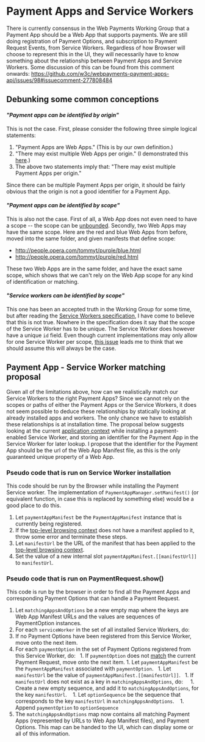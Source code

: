# Payment Apps and Service Workers

There is currently consensus in the Web Payments Working Group that a Payment App should be a Web App that supports payments. We are still doing registration of Payment Options, and subscription to Payment Request Events, from Service Workers. Regardless of how Browser will choose to represent this in the UI, they will necessarily have to know something about the relationship between Payment Apps and Service Workers. Some discussion of this can be found from this comment onwards: https://github.com/w3c/webpayments-payment-apps-api/issues/98#issuecomment-277808484


## Debunking some common conceptions

#### *"Payment apps can be identified by origin"*

This is not the case. First, please consider the following three simple logical statements:

1. "Payment Apps are Web Apps." (This is by our own definition.)
1. "There may exist multiple Web Apps per origin." (I demonstrated this [here](https://github.com/w3c/webpayments-payment-apps-api/issues/98#issuecomment-277808484).)
1. The above two statements imply that: "There may exist multiple Payment Apps per origin."

Since there can be multiple Payment Apps per origin, it should be fairly obvious that the origin is not a good identifier for a Payment App.


#### *"Payment apps can be identified by scope"*

This is also not the case. First of all, a Web App does not even need to have a scope -- the scope can be [unbounded](https://www.w3.org/TR/appmanifest/#dfn-unbounded). Secondly, two Web Apps may have the same scope. Here are the red and blue Web Apps from before, moved into the same folder, and given manifests that define scope:

* http://people.opera.com/tommyt/purple/blue.html
* http://people.opera.com/tommyt/purple/red.html

These two Web Apps are in the same folder, and have the exact same scope, which shows that we can't rely on the Web App scope for any kind of identification or matching.


#### *"Service workers can be identified by scope"*

This one has been an accepted truth in the Working Group for some time, but after reading the [Service Workers specification](https://w3c.github.io/ServiceWorker/), I have come to believe that this is not true. Nowhere in the specification does it say that the scope of the Service Worker has to be unique. The Service Worker does however have a unique `id` field. Even though current implementations may only allow for one Service Worker per scope, [this issue](https://github.com/w3c/ServiceWorker/issues/921) leads me to think that we should assume this will always be the case.


## Payment App - Service Worker matching proposal

Given all of the limitations above, how can we realistically match our Service Workers to the right Payment Apps? Since we cannot rely on the scopes or paths of either the Payment Apps or the Service Workers, it does not seem possible to deduce these relationships by statically looking at already installed apps and workers. The only chance we have to establish these relationships is at installation time. The proposal below suggests looking at the current [application context](https://w3c.github.io/manifest/#dfn-application-context) while installing a payment-enabled Service Worker, and storing an identifier for the Payment App in the Service Worker for later lookup. I propose that the identifier for the Payment App should be the url of the Web App Manifest file, as this is the only guaranteed unique property of a Web App.

### Pseudo code that is run on Service Worker installation

This code should be run by the Browser while installing the Payment Service worker. The implementation of `PaymentAppManager.setManifest()` (or equivalent function, in case this is replaced by something else) would be a good place to do this.

1. Let `paymentAppManifest` be the `PaymentAppManifest` instance that is currently being registered.
1. If the [top-level browsing context](https://w3c.github.io/manifest/#dfn-top-level-browsing-context) does not have a manifest applied to it, throw some error and terminate these steps.
1. Let `manifestUrl` be the URL of the manifest that has been applied to the [top-level browsing context](https://w3c.github.io/manifest/#dfn-top-level-browsing-context).
1. Set the value of a new internal slot `paymentAppManifest.[[manifestUrl]]` to `manifestUrl`.

### Pseudo code that is run on PaymentRequest.show()

This code is run by the browser in order to find all the Payment Apps and corresponding Payment Options that can handle a Payment Request.

1. Let `matchingAppsAndOptions` be a new empty map where the keys are Web App Manifest URLs and the values are sequences of PaymentOption instances.
1. For each `serviceWorker` in the set of all installed Service Workers, do:
  1. If no Payment Options have been registered from this Service Worker, move onto the next item.
  1. For each `paymentOption` in the set of Payment Options registered from this Service Worker, do:
    1. If `paymentOption` does not [match](https://w3c.github.io/webpayments-payment-apps-api/#matching) the current Payment Request, move onto the next item.
    1. Let `paymentAppManifest` be the `PaymentAppManifest` associated with `paymentOption`.
    1. Let `manifestUrl` be the value of `paymentAppManifest.[[manifestUrl]]`.
    1. If `manifestUrl` does not exist as a key in `matchingAppsAndOptions`, do:
      1. Create a new empty sequence, and add it to `matchingAppsAndOptions`, for the key `manifestUrl`.
    1. Let `optionSequence` be the sequence that corresponds to the key `manifestUrl` in `matchingAppsAndOptions`.
    1. Append `paymentOption` to `optionSequence`
1. The `matchingAppsAndOptions` map now contains all matching Payment Apps (represented by URLs to Web App Manifest files), and Payment Options. This map can be handed to the UI, which can display some or all of this information.
